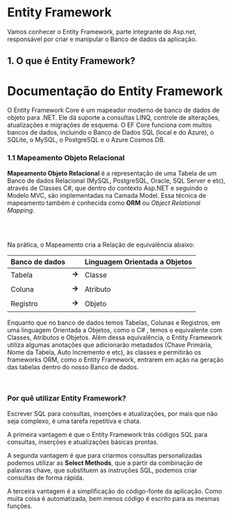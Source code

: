 ﻿﻿<h1>Entity Framework</h1>

Vamos conhecer o Entity Framework, parte integrante do Asp.net, responsável por criar e manipular o Banco de dados da aplicação.

<h2>1. O que é Entity Framework?</h2>

# Documentação do Entity Framework

O Entity Framework Core é um mapeador moderno de banco de dados de objeto para .NET. Ele dá suporte a consultas LINQ, controle de alterações, atualizações e migrações de esquema. O EF Core funciona com muitos bancos de dados, incluindo o Banco de Dados SQL (local e do Azure), o SQLite, o MySQL, o PostgreSQL e o Azure Cosmos DB.

<h3>1.1 Mapeamento Objeto Relacional</h3>

**Mapeamento Objeto Relacional** é a representação de uma Tabela de um Banco de dados Relacional (MySQL, PostgreSQL, Oracle, SQL Server e etc), através de Classes C#, que dentro do contexto Asp.NET e seguindo o Modelo MVC, são implementadas na Camada Model. Essa técnica de mapeamento também é conhecida como **ORM** ou *Object Relational Mapping*.

<br /><br />

Na prática, o Mapeamento cria a Relação de equivalência abaixo:

| Banco de dados |       | Linguagem Orientada a Objetos |
| -------------- | ----- | ----------------------------- |
| Tabela         | **🡪** | Classe                        |
| Coluna         | **🡪** | Atributo                      |
| Registro       | **🡪** | Objeto                        |

Enquanto que no banco de dados temos Tabelas, Colunas e Registros, em uma linguagem Orientada a Objetos, como o C# , temos o equivalente com Classes, Atributos e Objetos. Além dessa equivalência, o Entity Framework utiliza algumas anotações que adicionarão metadados (Chave Primária, Nome da Tabela, Auto Incremento e etc), às classes e permitirão os frameworks ORM, como o Entity Framework,  entrarem em ação na geração das tabelas dentro do nosso Banco de dados.

<br />

<h3>Por quê utilizar Entity Framework?</h3>

Escrever SQL para consultas, inserções e atualizações, por mais que não seja complexo, é uma tarefa repetitiva e chata.

A primeira vantagem é que o Entity Framework trás códigos SQL para consultas, inserções e atualizações básicas prontas. 

A segunda vantagem é que para criarmos consultas personalizadas podemos utilizar as **Select Methods**, que a partir da combinação de palavras chave, que substituem as instruções SQL, podemos criar consultas de forma rápida.

A terceira vantagem é a simplificação do  código-fonte da aplicação. Como muita coisa é automatizada, bem menos  código é escrito para as mesmas funções.


